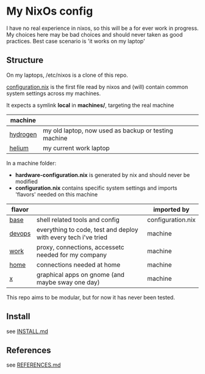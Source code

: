 # My NixOs config

I have no real experience in nixos, so this will be a for ever work in progress. My choices here may be bad choices and should never taken as good practices. Best case scenario is 'it works on my laptop'

## Structure

On my laptops, /etc/nixos is a clone of this repo.

[configuration.nix](configuration.nix) is the first file read by nixos and (will) contain common system settings across my machines.

It expects a symlink **local** in **machines/**, targeting the real machine

| machine                       |                                                      |
| ----------------------------- | ---------------------------------------------------- |
| [hydrogen](machines/hydrogen) | my old laptop, now used as backup or testing machine |
| [helium](machines/helium)     | my current work laptop                               |

In a machine folder:
 * **hardware-configuration.nix** is generated by nix and should never be modified
 * **configuration.nix** contains specific system settings and imports 'flavors' needed on this machine

| flavor                   |                                                                | imported by       |
| ------------------------ | -------------------------------------------------------------- | ----------------- |
| [base](flavors/base)     | shell related tools and config                                 | configuration.nix |
| [devops](flavors/devops) | everything to code, test and deploy with every tech i've tried | machine           |
| [work](flavors/work)     | proxy, connections, accessetc needed for my company            | machine           |
| [home](flavors/home)     | connections needed at home                                     | machine           |
| [x](flavors/x)           | graphical apps on gnome (and maybe sway one day)               | machine           |

This repo aims to be modular, but for now it has never been tested.

## Install

see [INSTALL.md](INSTALL.md)

## References

see [REFERENCES.md](REFERENCES.md)

